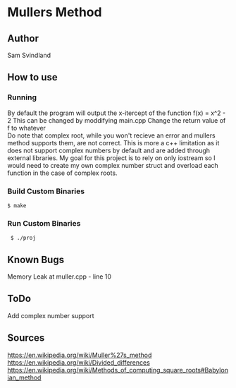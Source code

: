 # Mullers Method

## Author
Sam Svindland

## How to use

### Running
By default the program will output the x-itercept of the function f(x) = x^2 - 2
This can be changed by moddifying main.cpp
Change the return value of f to whatever
<br/>
Do note that complex root, while you won't recieve an error and mullers method supports them, are not correct. 
This is more a c++ limitation as it does not support complex numbers by default and are added through external libraries. My goal for this project is to rely on only iostream so I would need to create my own complex number struct and overload each function in the case of complex roots. 

### Build Custom Binaries
``` $ make ```

### Run Custom Binaries
``` $ ./proj```

## Known Bugs
Memory Leak at muller.cpp - line 10

## ToDo
Add complex number support

## Sources
https://en.wikipedia.org/wiki/Muller%27s_method <br/>
https://en.wikipedia.org/wiki/Divided_differences <br/>
https://en.wikipedia.org/wiki/Methods_of_computing_square_roots#Babylonian_method <br/>
